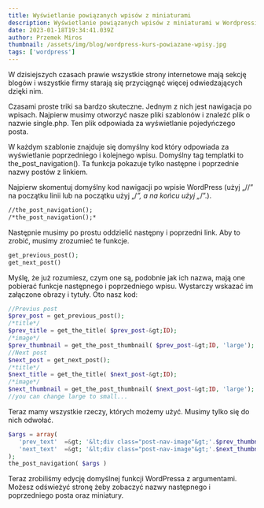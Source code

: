 ```yaml
---
title: Wyświetlanie powiązanych wpisów z miniaturami
description: Wyświetlanie powiązanych wpisów z miniaturami w Wordpressie
date: 2023-01-18T19:34:41.039Z
author: Przemek Miros
thumbnail: /assets/img/blog/wordpress-kurs-powiazane-wpisy.jpg
tags: ['wordpress']
---
```


W dzisiejszych czasach prawie wszystkie strony internetowe mają sekcję blogów i wszystkie firmy starają się przyciągnąć więcej odwiedzających dzięki nim.

Czasami proste triki sa bardzo skuteczne. Jednym z nich jest nawigacja po wpisach. Najpierw musimy otworzyć nasze pliki szablonów i znaleźć plik o nazwie single.php. Ten plik odpowiada za wyświetlanie pojedyńczego posta.

W każdym szablonie znajduje się domyślny kod który odpowiada za wyświetlanie poprzedniego i kolejnego wpisu. Domyślny tag templatki to the_post_navigation(). Ta funkcja pokazuje tylko następne i poprzednie nazwy postów z linkiem.

Najpierw skomentuj domyślny kod nawigacji po wpisie WordPress (użyj „//” na początku linii lub na początku użyj „/*”, a na końcu użyj „*/”.).

```html
//the_post_navigation();
/*the_post_navigation();*
```

Następnie musimy po prostu oddzielić następny i poprzedni link. Aby to zrobić, musimy zrozumieć te funkcje.

```php
get_previous_post();
get_next_post()
```

Myślę, że już rozumiesz, czym one są, podobnie jak ich nazwa, mają one pobierać funkcje następnego i poprzedniego wpisu. Wystarczy wskazać im załączone obrazy i tytuły. Oto nasz kod:

```php
//Previus post
$prev_post = get_previous_post();
/*title*/
$prev_title = get_the_title( $prev_post-&gt;ID); 
/*image*/
$prev_thumbnail = get_the_post_thumbnail( $prev_post-&gt;ID, 'large'); 
//Next post
$next_post = get_next_post();
/*title*/
$next_title = get_the_title( $next_post-&gt;ID); 
/*image*/
$next_thumbnail = get_the_post_thumbnail( $next_post-&gt;ID, 'large'); 
//you can change large to small...
```

Teraz mamy wszystkie rzeczy, których możemy użyć. Musimy tylko się do nich odwołać.

```php
$args = array(
   'prev_text'  =&gt; '&lt;div class="post-nav-image"&gt;'.$prev_thumbnail.'&lt;span&gt;'.$prev_title.'&lt;/span&gt;&lt;/div&gt;',
   'next_text'  =&gt; '&lt;div class="post-nav-image"&gt;'.$next_thumbnail.'&lt;span&gt;'.$next_title.'&lt;/span&gt;&lt;/div&gt;'
);
the_post_navigation( $args )
```

Teraz zrobiliśmy edycję domyślnej funkcji WordPressa z argumentami. Możesz odświeżyć stronę żeby zobaczyć nazwy następnego i poprzedniego posta oraz miniatury. 
